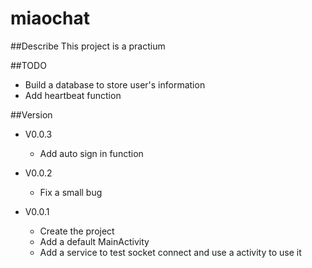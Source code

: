 # miaochat
##Describe
This project is a practium

##TODO
- Build a database to store user's information
- Add heartbeat function

##Version
- V0.0.3
	- Add auto sign in function
- V0.0.2
	- Fix a small bug

- V0.0.1
	- Create the project
	- Add a default MainActivity
	- Add a service to test socket connect and use a activity to use it